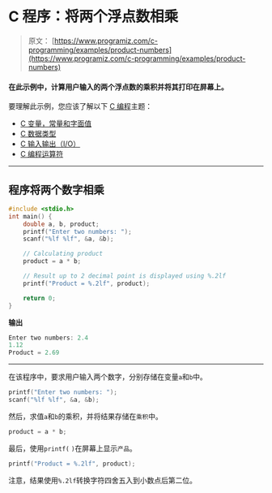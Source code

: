 # C 程序：将两个浮点数相乘

> 原文： [https://www.programiz.com/c-programming/examples/product-numbers](https://www.programiz.com/c-programming/examples/product-numbers)

#### 在此示例中，计算用户输入的两个浮点数的乘积并将其打印在屏幕上。

要理解此示例，您应该了解以下 [C 编程](/c-programming "C tutorial")主题：

*   [C 变量，常量和字面值](/c-programming/c-variables-constants)
*   [C 数据类型](/c-programming/c-data-types)
*   [C 输入输出（I/O）](/c-programming/c-input-output)
*   [C 编程运算符](/c-programming/c-operators)

* * *

## 程序将两个数字相乘

```c
#include <stdio.h>
int main() {
    double a, b, product;
    printf("Enter two numbers: ");
    scanf("%lf %lf", &a, &b);  

    // Calculating product
    product = a * b;

    // Result up to 2 decimal point is displayed using %.2lf
    printf("Product = %.2lf", product);

    return 0;
} 
```

**输出**

```c
Enter two numbers: 2.4
1.12
Product = 2.69 
```

* * *

在该程序中，要求用户输入两个数字，分别存储在变量`a`和`b`中。

```c
printf("Enter two numbers: ");
scanf("%lf %lf", &a, &b); 
```

然后，求值`a`和`b`的乘积，并将结果存储在`乘积`中。

```c
product = a * b; 
```

最后，使用`printf(` `)`在屏幕上显示`产品`。

```c
printf("Product = %.2lf", product); 
```

注意，结果使用`%.2lf`转换字符四舍五入到小数点后第二位。